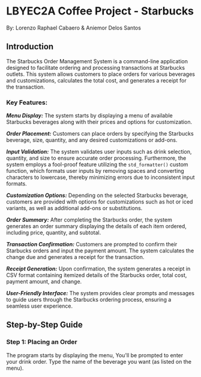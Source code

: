 # LBYEC2A Coffee Project - Starbucks
By: Lorenzo Raphael Cabaero & Aniemor Delos Santos

## Introduction
The Starbucks Order Management System is a command-line application designed to facilitate ordering and processing transactions at Starbucks outlets. This system allows customers to place orders for various beverages and customizations, calculates the total cost, and generates a receipt for the transaction.

### Key Features:

***Menu Display:*** The system starts by displaying a menu of available Starbucks beverages along with their prices and options for customization.

***Order Placement:*** Customers can place orders by specifying the Starbucks beverage, size, quantity, and any desired customizations or add-ons.

***Input Validation:*** The system validates user inputs such as drink selection, quantity, and size to ensure accurate order processing. Furthermore, the system employs a fool-proof feature utilizing the `std_formatter()` custom function, which formats user inputs by removing spaces and converting characters to lowercase, thereby minimizing errors due to inconsistent input formats.

***Customization Options:*** Depending on the selected Starbucks beverage, customers are provided with options for customizations such as hot or iced variants, as well as additional add-ons or substitutions.

***Order Summary:*** After completing the Starbucks order, the system generates an order summary displaying the details of each item ordered, including price, quantity, and subtotal.

***Transaction Confirmation:*** Customers are prompted to confirm their Starbucks orders and input the payment amount. The system calculates the change due and generates a receipt for the transaction.

***Receipt Generation:*** Upon confirmation, the system generates a receipt in CSV format containing itemized details of the Starbucks order, total cost, payment amount, and change.

***User-Friendly Interface:*** The system provides clear prompts and messages to guide users through the Starbucks ordering process, ensuring a seamless user experience.



## Step-by-Step Guide

### Step 1: Placing an Order

The program starts by displaying the menu, You'll be prompted to enter your drink order. Type the name of the beverage you want (as listed on the menu).


